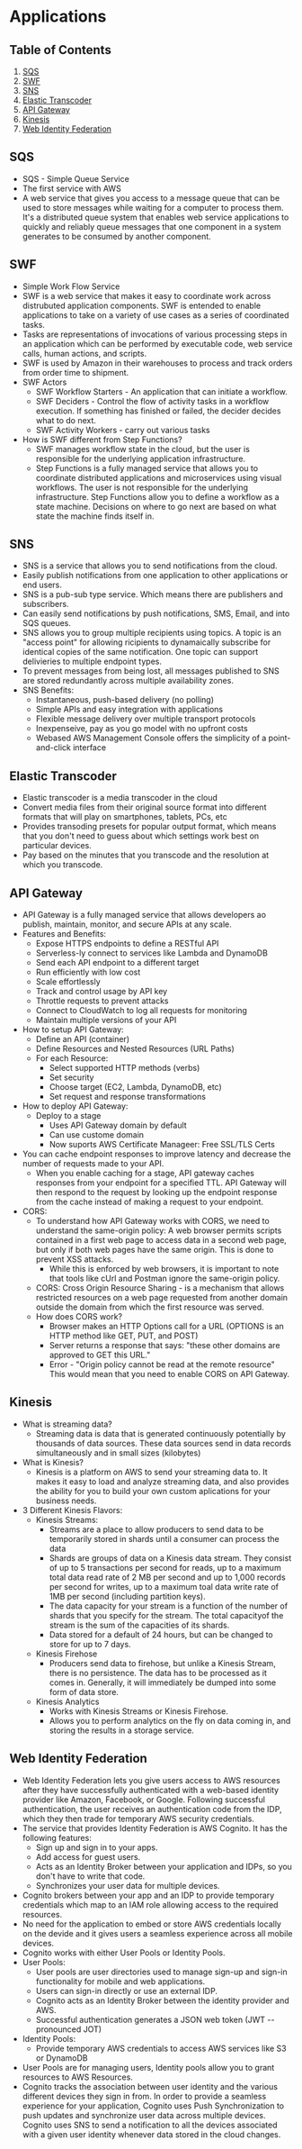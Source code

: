 # Applications

## Table of Contents
1. [SQS](#sqs)
2. [SWF](#swf)
3. [SNS](#sns)
4. [Elastic Transcoder](#elastic-transcoder)
5. [API Gateway](#api-gateway)
6. [Kinesis](#kinesis)
7. [Web Identity Federation](#web-identity-federation)

## SQS
* SQS - Simple Queue Service
* The first service with AWS
* A web service that gives you access to a message queue that can be used to store messages while waiting for a computer to process them. It's a distributed queue system that enables web service applications to quickly and reliably queue messages that one component in a system generates to be consumed by another component.

## SWF
* Simple Work Flow Service
* SWF is a web service that makes it easy to coordinate work across distrubuted application components. SWF is entended to enable applications to take on a variety of use cases as a series of coordinated tasks.
* Tasks are representations of invocations of various processing steps in an application which can be performed by executable code, web service calls, human actions, and scripts.
* SWF is used by Amazon in their warehouses to process and track orders from order time to shipment.
* SWF Actors
  * SWF Workflow Starters - An application that can initiate a workflow. 
  * SWF Deciders - Control the flow of activity tasks in a workflow execution. If something has finished or failed, the decider decides what to do next.
  * SWF Activity Workers - carry out various tasks
* How is SWF different from Step Functions?
  * SWF manages workflow state in the cloud, but the user is responsible for the underlying application infrastructure.
  * Step Functions is a fully managed service that allows you to coordinate distributed applications and microservices using visual workflows. The user is not responsible for the underlying infrastructure. Step Functions allow you to define a workflow as a state machine. Decisions on where to go next are based on what state the machine finds itself in.

## SNS
* SNS is a service that allows you to send notifications from the cloud.
* Easily publish notifications from one application to other applications or end users.
* SNS is a pub-sub type service. Which means there are publishers and subscribers.
* Can easily send notifications by push notifications, SMS, Email, and into SQS queues.
* SNS allows you to group multiple recipients using topics. A topic is an "access point" for allowing ricipients to dynamaically subscribe for identical copies of the same notification. One topic can support delivieries to multiple endpoint types.
* To prevent messages from being lost, all messages published to SNS are stored redundantly across multiple availability zones.
* SNS Benefits:
  * Instantaneous, push-based delivery (no polling)
  * Simple APIs and easy integration with applications
  * Flexible message delivery over multiple transport protocols
  * Inexpenseive, pay as you go model with no upfront costs
  * Webased AWS Management Console offers the simplicity of a point-and-click interface

## Elastic Transcoder
* Elastic transcoder is a media transcoder in the cloud
* Convert media files from their original source format into different formats that will play on smartphones, tablets, PCs, etc
* Provides transoding presets for popular output format, which means that you don't need to guess about which settings work best on particular devices.
* Pay based on the minutes that you transcode and the resolution at which you transcode.

## API Gateway
* API Gateway is a fully managed service that allows developers ao publish, maintain, monitor, and secure APIs at any scale.
* Features and Benefits:
  * Expose HTTPS endpoints to define a RESTful API
  * Serverless-ly connect to services like Lambda and DynamoDB
  * Send each API endpoint to a different target
  * Run efficiently with low cost
  * Scale effortlessly
  * Track and control usage by API key
  * Throttle requests to prevent attacks
  * Connect to CloudWatch to log all requests for monitoring
  * Maintain multiple versions of your API
* How to setup API Gateway:
  * Define an API (container)
  * Define Resources and Nested Resources (URL Paths)
  * For each Resource:
    * Select supported HTTP methods (verbs)
    * Set security
    * Choose target (EC2, Lambda, DynamoDB, etc)
    * Set request and response transformations
* How to deploy API Gateway:
  * Deploy to a stage
    * Uses API Gateway domain by default
    * Can use custome domain
    * Now suports AWS Certificate Manageer: Free SSL/TLS Certs
* You can cache endpoint responses to improve latency and decrease the number of requests made to your API.
  * When you enable caching for a stage, API gateway caches responses from your endpoint for a specified TTL. API Gateway will then respond to the request by looking up the endpoint response from the cache instead of making a request to your endpoint.
* CORS:
  * To understand how API Gateway works with CORS, we need to understand the same-origin policy: A web browser permits scripts contained in a first web page to access data in a second web page, but only if both web pages have the same origin. This is done to prevent XSS attacks.
    * While this is enforced by web browsers, it is important to note that tools like cUrl and Postman ignore the same-origin policy.
  * CORS: Cross Origin Resource Sharing - is a mechanism that allows restricted resources on a web page requested from another domain outside the domain from which the first resource was served.
  * How does CORS work?
    * Browser makes an HTTP Options call for a URL (OPTIONS is an HTTP method like GET, PUT, and POST)
    * Server returns a response that says: "these other domains are approved to GET this URL."
    * Error - "Origin policy cannot be read at the remote resource" This would mean that you need to enable CORS on API Gateway.

## Kinesis
* What is streaming data?
  * Streaming data is data that is generated continuously potentially by thousands of data sources. These data sources send in data records simultaneously and in small sizes (kilobytes)
* What is Kinesis?
  * Kinesis is a platform on AWS to send your streaming data to. It makes it easy to load and analyze streaming data, and also provides the ability for you to build your own custom aplications for your business needs.
* 3 Different Kinesis Flavors:  
  * Kinesis Streams:
    * Streams are a place to allow producers to send data to be temporarily stored in shards until a consumer can process the data
    * Shards are groups of data on a Kinesis data stream. They consist of up to 5 transactions per second for reads, up to a maximum total data read rate of 2 MB per second and up to 1,000 records per second for writes, up to a maximum toal data write rate of 1MB per second (including partition keys).
    * The data capacity for your stream is a function of the number of shards that you specify for the stream. The total capacityof the stream is the sum of the capacities of its shards.
    * Data stored for a default of 24 hours, but can be changed to store for up to 7 days.
  * Kinesis Firehose
    * Producers send data to firehose, but unlike a Kinesis Stream, there is no persistence. The data has to be processed as it comes in. Generally, it will immediately be dumped into some form of data store.
  * Kinesis Analytics
    * Works with Kinesis Streams or Kinesis Firehose.
    * Allows you to perform analytics on the fly on data coming in, and storing the results in a storage service.

## Web Identity Federation
* Web Identity Federation lets you give users access to AWS resources after they have successfully authenticated with a web-based identity provider like Amazon, Facebook, or Google. Following successful authentication, the user receives an authentication code from the IDP, which they then trade for temporary AWS security credentials.
* The service that provides Identity Federation is AWS Cognito. It has the following features:
  * Sign up and sign in to your apps.
  * Add access for guest users.
  * Acts as an Identity Broker between your application and IDPs, so you don't have to write that code.
  * Synchronizes your user data for multiple devices.
* Cognito brokers between your app and an IDP to provide temporary credentials which map to an IAM role allowing access to the required resources.
* No need for the application to embed or store AWS credentials locally on the devide and it gives users a seamless experience across all mobile devices.
* Cognito works with either User Pools or Identity Pools.
* User Pools:
  * User pools are user directories used to manage sign-up and sign-in functionality for mobile and web applications.
  * Users can sign-in directly or use an external IDP.
  * Cognito acts as an Identity Broker between the identity provider and AWS.
  * Successful authentication generates a JSON web token (JWT -- pronounced JOT)
* Identity Pools:
  * Provide temporary AWS credentials to access AWS services like S3 or DynamoDB
* User Pools are for managing users, Identity pools allow you to grant resources to AWS Resources.
* Cognito tracks the association between user identity and the various different devices they sign in from. In order to provide a seamless experience for your application, Cognito uses Push Synchronization to push updates and synchronize user data across multiple devices. Cognito uses SNS to send a notification to all the devices associated with a given user identity whenever data stored in the cloud changes.